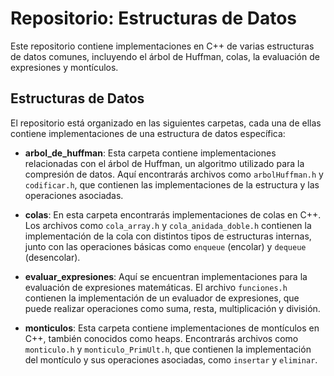 # Repositorio: Estructuras de Datos

Este repositorio contiene implementaciones en C++ de varias estructuras de datos comunes, incluyendo el árbol de Huffman, colas, la evaluación de expresiones y montículos.

## Estructuras de Datos

El repositorio está organizado en las siguientes carpetas, cada una de ellas contiene implementaciones de una estructura de datos específica:

- **arbol_de_huffman**: Esta carpeta contiene implementaciones relacionadas con el árbol de Huffman, un algoritmo utilizado para la compresión de datos. Aquí encontrarás archivos como `arbolHuffman.h` y `codificar.h`, que contienen las implementaciones de la estructura y las operaciones asociadas.

- **colas**: En esta carpeta encontrarás implementaciones de colas en C++. Los archivos como `cola_array.h` y `cola_anidada_doble.h` contienen la implementación de la cola con distintos tipos de estructuras internas, junto con las operaciones básicas como `enqueue` (encolar) y `dequeue` (desencolar).

- **evaluar_expresiones**: Aquí se encuentran implementaciones para la evaluación de expresiones matemáticas. El archivo `funciones.h` contienen la implementación de un evaluador de expresiones, que puede realizar operaciones como suma, resta, multiplicación y división.

- **monticulos**: Esta carpeta contiene implementaciones de montículos en C++, también conocidos como heaps. Encontrarás archivos como `monticulo.h` y `monticulo_PrimUlt.h`, que contienen la implementación del montículo y sus operaciones asociadas, como `insertar` y `eliminar`.
